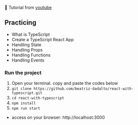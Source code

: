 :running: Tutorial from [youtube](https://youtu.be/jrKcJxF0lAU)

## Practicing
- What is TypeScript
- Create a TypeScript React App
- Handling State
- Handling Props
- Handling Functions
- Handling Events

### Run the project

1. Open your terminal. copy and paste the codes below
2. `git clone https://github.com/beatriz-dadalto/react-with-typescript.git`
3. `cd react-with-typescript`
4. `npm install`
5. `npm run start`

- access on your browser: http://localhost:3000
